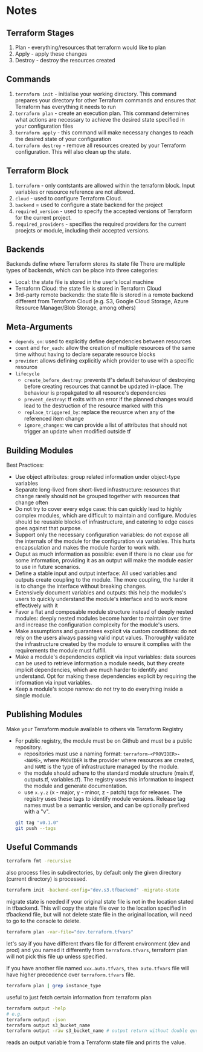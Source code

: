 # Notes

## Terraform Stages
1. Plan - everything/resources that terraform would like to plan
2. Apply - apply these changes
3. Destroy - destroy the resources created

## Commands
1. `terraform init` - initialise your working directory. This command prepares your directory for other Terraform commands and ensures that Terraform has everything it needs to run
2. `terraform plan` - create an execution plan. This command determines what actions are necessary to achieve the desired state specified in your configuration files
3. `terraform apply` - this command will make necessary changes to reach the desired state of your configuration
4. `terraform destroy` - remove all resources created by your Terraform configuration. This will also clean up the state.

## Terraform Block
1. `terraform` - only contstants are allowed within the terraform block. Input variables or resource reference are not allowed.
2. `cloud` - used to configure Terraform Cloud.
3. `backend` = used to configure a state backend for the project
4. `required_version` - used to specify the accepted versions of Terraform for the current project.
5. `required_providers` - specifies the required providers for the current proejcts or module, including their accepted versions.

## Backends
Backends define where Terraform stores its state file
There are multiple types of backends, which can be place into three categories:
- Local: the state file is stored in the user's local machine
- Terraform Cloud: the state file is stored in Terraform Cloud
- 3rd-party remote backends: the state file is stored in a remote backend different from Terraform Cloud (e.g. S3, Google Cloud Storage, Azure Resource Manager/Blob Storage, among others)

## Meta-Arguments
- `depends_on`: used to explicitly define dependencies between resources
- `count` and `for_each`: allow the creation of multiple resources of the same time without having to declare separate resource blocks
- `provider`: allows defining explicitly which provider to use with a specific resource
- `lifecycle`
    - `create_before_destroy`: prevents tf's default behaviour of destroying before creating resources that cannot be updated in-place. The behaviour is propakgated to all resource's dependencies
    - `prevent_destroy`: tf exits with an error if the planned changes would lead to the destruction of the resource marked with this
    - `replace_triggered_by`: replace the reousrce when any of the referenced item change
    - `ignore_changes`: we can provide a list of attributes that should not trigger an update when modified outside tf

## Building Modules
Best Practices:
- Use object attributes: group related information under object-type variables
- Separate long-lived from short-lived infrastructure: resources that change rarely should not be grouped together with resources that change often
- Do not try to cover every edge case: this can quickly lead to highly complex modules, which are difficult to maintain and configure. Modules should be reusable blocks of infrastructure, and catering to edge cases goes against that purpose.
- Support only the necessary configuration variables: do not expose all the internals of the module for the configuration via variables. This hurts encapsulation and makes the module harder to work with.
- Ouput as much information as possible: even if there is no clear use for some information, providing it as an output will make the module easier to use in future scenarios.
- Define a stable input and output interface: All used variables and outputs create coupling to the module. The more coupling, the harder it is to change the interface without breaking changes. 
- Extensively document variables and outputs: this help the modules's users to quickly understand the module's interface and to work more effectively with it
- Favor a flat and composable module structure instead of deeply nested modules: deeply nested modules become harder to maintain over time and increase the configuration complexity for the module's users.
- Make assumptions and guarantees explicit via custom conditions: do not rely on the users always passing valid input values. Thoroughly validate the infrastructure created by the module to ensure it complies with the requirements the module must fulfill.
- Make a module's dependencies explicit via input variables: data sources can be used to retrieve information a module needs, but they create implicit dependencies, which are much harder to identify and understand. Opt for making these dependencies explicit by requiring the information via input variables.
- Keep a module's scope narrow: do not try to do everything inside a single module.

## Publishing Modules
Make your Terraform module available to others via Terraform Registry
- For public registry, the module must be on Github and must be a public repository.
  - repositories must use a naming format: `terraform-<PROVIDER>-<NAME>`, where `PROVIDER` is the provider where resources are created, and `NAME` is the type of infrastructure managed by the module.
  - the module should adhere to the standard module structure (main.tf, outputs.tf, variables.tf). The registry uses this information to inspect the module and generate documentation.
  - use `x.y.z` (x - major, y - minor, z - patch) tags for releases. The registry uses these tags to identify module versions. Release tag names must be a semantic version, and can be optionally prefixed with a "v".
  ```sh
  git tag "v0.1.0"
  git push --tags
  ```

## Useful Commands
```sh
terraform fmt -recursive
```
also process files in subdirectories, by default only the given directory (current directory) is processed.

```sh
terraform init -backend-config="dev.s3.tfbackend" -migrate-state
```
migrate state is needed if your original state file is not in the location stated in tfbackend. This will copy the state file over to the location specified in tfbackend file, but will not delete state file in the original location, will need to go to the console to delete.

```sh
terraform plan -var-file="dev.terraform.tfvars"
```
let's say if you have different tfvars file for different environment (dev and prod) and you named it differently from `terraform.tfvars`, terraform plan will not pick this file up unless specified.

If you have another file named `xxx.auto.tfvars`, `then auto.tfvars` file will have higher precedence over `terraform.tfvars` file.


```sh
terraform plan | grep instance_type
```
useful to just fetch certain information from terraform plan 

```sh
terraform output -help
# e.g.
terraform output -json 
terraform output s3_bucket_name
terraform output -raw s3_bucket_name # output return without double quotations
```
reads an output variable from a Terraform state file and prints the value.